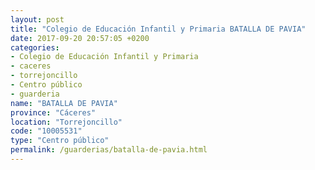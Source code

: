 ```yaml
---
layout: post
title: "Colegio de Educación Infantil y Primaria BATALLA DE PAVIA"
date: 2017-09-20 20:57:05 +0200
categories:
- Colegio de Educación Infantil y Primaria
- caceres
- torrejoncillo
- Centro público
- guarderia
name: "BATALLA DE PAVIA"
province: "Cáceres"
location: "Torrejoncillo"
code: "10005531"
type: "Centro público"
permalink: /guarderias/batalla-de-pavia.html
---
```

